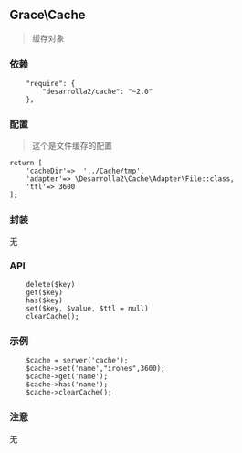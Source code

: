 ## Grace\Cache
> 缓存对象

### 依赖

```
    "require": {
        "desarrolla2/cache": "~2.0"
    },

```

### 配置

> 这个是文件缓存的配置
```
return [
    'cacheDir'=>  '../Cache/tmp',
    'adapter'=> \Desarrolla2\Cache\Adapter\File::class,
    'ttl'=> 3600
];
```

### 封装

无

### API
```
    delete($key)
    get($key)
    has($key)
    set($key, $value, $ttl = null)
    clearCache();
```

### 示例
```
    $cache = server('cache');
    $cache->set('name',"irones",3600);
    $cache->get('name');
    $cache->has('name');
    $cache->clearCache();
```
### 注意

无
